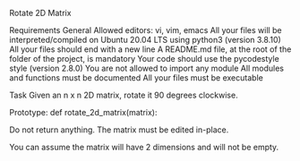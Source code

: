 Rotate 2D Matrix

Requirements
General
Allowed editors: vi, vim, emacs
All your files will be interpreted/compiled on Ubuntu 20.04 LTS using python3 (version 3.8.10)
All your files should end with a new line
A README.md file, at the root of the folder of the project, is mandatory
Your code should use the pycodestyle style (version 2.8.0)
You are not allowed to import any module
All modules and functions must be documented
All your files must be executable

Task
Given an n x n 2D matrix, rotate it 90 degrees clockwise.

Prototype: def rotate_2d_matrix(matrix):

Do not return anything. The matrix must be edited in-place.

You can assume the matrix will have 2 dimensions and will not be empty.
